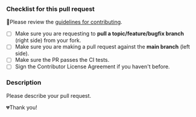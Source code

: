 ### Checklist for this pull request
🚨Please review the [guidelines for contributing](../CONTRIBUTING.md).

- [ ] Make sure you are requesting to **pull a topic/feature/bugfix branch** (right side) from your fork.
- [ ] Make sure you are making a pull request against the **main branch** (left side).
- [ ] Make sure the PR passes the CI tests.
- [ ] Sign the Contributor License Agreement if you haven't before.

### Description
Please describe your pull request.

💔Thank you!
